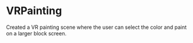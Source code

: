 # VRPainting
Created a VR painting scene where the user can select the color and paint on a larger block screen.
